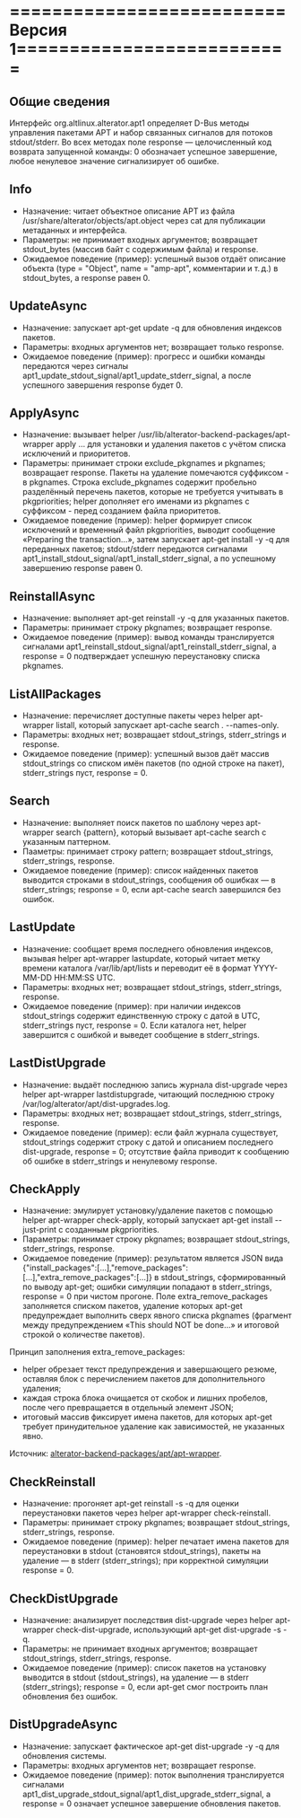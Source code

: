 # ==========================Версия 1==========================

## Общие сведения

Интерфейс org.altlinux.alterator.apt1 определяет D-Bus методы управления пакетами APT и набор связанных сигналов для потоков stdout/stderr. Во всех методах поле response — целочисленный код возврата запущенной команды: 0 обозначает успешное завершение, любое ненулевое значение сигнализирует об ошибке.

## Info

- Назначение: читает объектное описание APT из файла /usr/share/alterator/objects/apt.object через cat для публикации метаданных и интерфейса.
- Параметры: не принимает входных аргументов; возвращает stdout_bytes (массив байт с содержимым файла) и response.
- Ожидаемое поведение (пример): успешный вызов отдаёт описание объекта (type = "Object", name = "amp-apt", комментарии и т. д.) в stdout_bytes, а response равен 0.

## UpdateAsync

- Назначение: запускает apt-get update -q для обновления индексов пакетов.
- Параметры: входных аргументов нет; возвращает только response.
- Ожидаемое поведение (пример): прогресс и ошибки команды передаются через сигналы apt1_update_stdout_signal/apt1_update_stderr_signal, а после успешного завершения response будет 0.

## ApplyAsync

- Назначение: вызывает helper /usr/lib/alterator-backend-packages/apt-wrapper apply … для установки и удаления пакетов с учётом списка исключений и приоритетов.
- Параметры: принимает строки exclude_pkgnames и pkgnames; возвращает response. Пакеты на удаление помечаются суффиксом - в pkgnames. Строка exclude_pkgnames содержит пробельно разделённый перечень пакетов, которые не требуется учитывать в pkgpriorities; helper дополняет его именами из pkgnames с суффиксом - перед созданием файла приоритетов.
- Ожидаемое поведение (пример): helper формирует список исключений и временный файл pkgpriorities, выводит сообщение «Preparing the transaction…», затем запускает apt-get install -y -q для переданных пакетов; stdout/stderr передаются сигналами apt1_install_stdout_signal/apt1_install_stderr_signal, а по успешному завершению response равен 0.

## ReinstallAsync

- Назначение: выполняет apt-get reinstall -y -q для указанных пакетов.
- Параметры: принимает строку pkgnames; возвращает response.
- Ожидаемое поведение (пример): вывод команды транслируется сигналами apt1_reinstall_stdout_signal/apt1_reinstall_stderr_signal, а response = 0 подтверждает успешную переустановку списка pkgnames.

## ListAllPackages

- Назначение: перечисляет доступные пакеты через helper apt-wrapper listall, который запускает apt-cache search . --names-only.
- Параметры: входных нет; возвращает stdout_strings, stderr_strings и response.
- Ожидаемое поведение (пример): успешный вызов даёт массив stdout_strings со списком имён пакетов (по одной строке на пакет), stderr_strings пуст, response = 0.

## Search

- Назначение: выполняет поиск пакетов по шаблону через apt-wrapper search {pattern}, который вызывает apt-cache search с указанным паттерном.
- Пааметры: принимает строку pattern; возвращает stdout_strings, stderr_strings, response.
- Ожидаемое поведение (пример): список найденных пакетов выводится строками в stdout_strings, сообщения об ошибках — в stderr_strings; response = 0, если apt-cache search завершился без ошибок.

## LastUpdate

- Назначение: сообщает время последнего обновления индексов, вызывая helper apt-wrapper lastupdate, который читает метку времени каталога /var/lib/apt/lists и переводит её в формат YYYY-MM-DD HH:MM:SS UTC.
- Параметры: входных нет; возвращает stdout_strings, stderr_strings, response.
- Ожидаемое поведение (пример): при наличии индексов stdout_strings содержит единственную строку с датой в UTC, stderr_strings пуст, response = 0. Если каталога нет, helper завершится с ошибкой и выведет сообщение в stderr_strings.

## LastDistUpgrade

- Назначение: выдаёт последнюю запись журнала dist-upgrade через helper apt-wrapper lastdistupgrade, читающий последнюю строку /var/log/alterator/apt/dist-upgrades.log.
- Параметры: входных нет; возвращает stdout_strings, stderr_strings, response.
- Ожидаемое поведение (пример): если файл журнала существует, stdout_strings содержит строку с датой и описанием последнего dist-upgrade, response = 0; отсутствие файла приводит к сообщению об ошибке в stderr_strings и ненулевому response.

## CheckApply

- Назначение: эмулирует установку/удаление пакетов с помощью helper apt-wrapper check-apply, который запускает apt-get install --just-print с созданным pkgpriorities.
- Параметры: принимает строку pkgnames; возвращает stdout_strings, stderr_strings, response.
- Ожидаемое поведение (пример): результатом является JSON вида {"install_packages":[...],"remove_packages":[...],"extra_remove_packages":[...]} в stdout_strings, сформированный по выводу apt-get; ошибки симуляции попадают в stderr_strings, response = 0 при чистом прогоне. Поле extra_remove_packages заполняется списком пакетов, удаление которых apt-get предупреждает выполнить сверх явного списка pkgnames (фрагмент между предупреждением «This should NOT be done…» и итоговой строкой о количестве пакетов).

Принцип заполнения extra_remove_packages:

- helper обрезает текст предупреждения и завершающего резюме, оставляя блок с перечислением пакетов для дополнительного удаления;
- каждая строка блока очищается от скобок и лишних пробелов, после чего превращается в отдельный элемент JSON;
- итоговый массив фиксирует имена пакетов, для которых apt-get требует принудительное удаление как зависимостей, не указанных явно.

Источник: [alterator-backend-packages/apt/apt-wrapper](https://github.com/alterator/alterator-backend-packages/blob/master/apt/apt-wrapper).

## CheckReinstall

- Назначение: прогоняет apt-get reinstall -s -q для оценки переустановки пакетов через helper apt-wrapper check-reinstall.
- Параметры: принимает строку pkgnames; возвращает stdout_strings, stderr_strings, response.
- Ожидаемое поведение (пример): helper печатает имена пакетов для переустановки в stdout (становятся stdout_strings), пакеты на удаление — в stderr (stderr_strings); при корректной симуляции response = 0.

## CheckDistUpgrade

- Назначение: анализирует последствия dist-upgrade через helper apt-wrapper check-dist-upgrade, использующий apt-get dist-upgrade -s -q.
- Параметры: не принимает входных аргументов; возвращает stdout_strings, stderr_strings, response.
- Ожидаемое поведение (пример): список пакетов на установку выводится в stdout (stdout_strings), на удаление — в stderr (stderr_strings); response = 0, если apt-get смог построить план обновления без ошибок.

## DistUpgradeAsync

- Назначение: запускает фактическое apt-get dist-upgrade -y -q для обновления системы.
- Параметры: входных аргументов нет; возвращает response.
- Ожидаемое поведение (пример): поток выполнения транслируется сигналами apt1_dist_upgrade_stdout_signal/apt1_dist_upgrade_stderr_signal, а response = 0 означает успешное завершение обновления пакетов.
